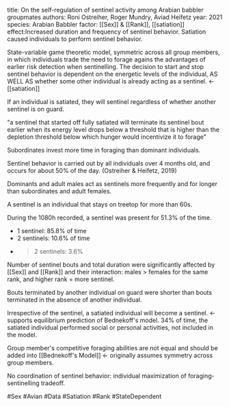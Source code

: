 title: On the self-regulation of sentinel activity among Arabian babbler groupmates
authors: Roni Ostreiher, Roger Mundry, Aviad Heifetz
year: 2021
species: Arabian Babbler
factor: [[Sex]] & [[Rank]], [[satiation]]
effect:Increased duration and frequency of sentinel behavior. Satiation caused individuals to perform sentinel behavior.

State-variable game theoretic model, symmetric across all group members, in which individuals trade the need to forage agains the advantages of earlier risk detection when sentinelling.
The decision to start and stop sentinel behavior is dependent on the energetic levels of the individual, AS WELL AS whether some other individual is already acting as a sentinel. <- [[satiation]]

If an individual is satiated, they will sentinel regardless of whether another sentinel is on guard.

"a sentinel that started off fully satiated will terminate its sentinel bout earlier when its energy level drops below a threshold that is higher than the depletion threshold below which hunger would incentivize it to forage"

Subordinates invest more time in foraging than dominant individuals.

Sentinel behavior is carried out by all individuals over 4 months old, and occurs for about 50% of the day. (Ostreiher & Heifetz, 2019)

Dominants and adult males act as sentinels more frequently and for longer than subordinates and adult females.

A sentinel is an individual that stays on treetop for more than 60s.

During the 1080h recorded, a sentinel was present for 51.3% of the time.
- 1 sentinel: 85.8% of time
- 2 sentinels: 10.6% of time
- >2 sentinels: 3.6%

Number of sentinel bouts and total duration were significantly affected by [[Sex]] and [[Rank]] and their interaction: males > females for the same rank, and higher rank = more sentinel.

Bouts terminated by another individual on guard were shorter than bouts terminated in the absence of another individual.

Irrespective of the sentinel, a satiated individual will become a sentinel. <- supports equilibrium prediction of Bednekoff's model.
34% of time, the satiated individual performed social or personal activities, not included in the model.

Group member's competitive foraging abilities are not equal and should be added into [[Bednekoff's Model]] <- originally assumes symmetry across group members.

No coordination of sentinel behavior: individual maximization of foraging-sentinelling tradeoff.

#Sex #Avian #Data #Satiation #Rank #StateDependent 



